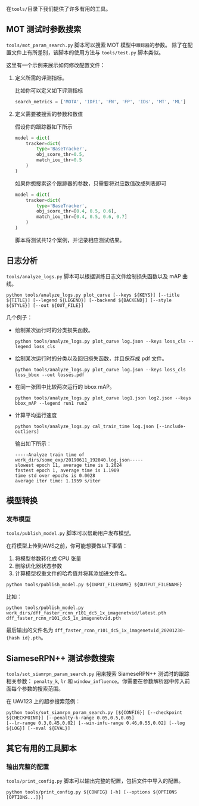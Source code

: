 在`tools/`目录下我们提供了许多有用的工具。

## MOT 测试时参数搜索

`tools/mot_param_search.py` 脚本可以搜索 MOT 模型中`跟踪器`的参数。
除了在配置文件上有所差别，该脚本的使用方法与 `tools/test.py` 脚本类似。

这里有一个示例来展示如何修改配置文件：

1. 定义所需的评测指标。

    比如你可以定义如下评测指标

    ```python
    search_metrics = ['MOTA', 'IDF1', 'FN', 'FP', 'IDs', 'MT', 'ML']
    ```

2. 定义需要被搜索的参数和数值

    假设你的跟踪器如下所示

    ```python
    model = dict(
        tracker=dict(
            type='BaseTracker',
            obj_score_thr=0.5,
            match_iou_thr=0.5
        )
    )
    ```

    如果你想搜索这个跟踪器的参数，只需要将对应数值改成列表即可

    ```python
    model = dict(
        tracker=dict(
            type='BaseTracker',
            obj_score_thr=[0.4, 0.5, 0.6],
            match_iou_thr=[0.4, 0.5, 0.6, 0.7]
        )
    )
    ```

    脚本将测试共12个案例，并记录相应测试结果。

## 日志分析

`tools/analyze_logs.py` 脚本可以根据训练日志文件绘制损失函数以及 mAP 曲线。

 ```shell
python tools/analyze_logs.py plot_curve [--keys ${KEYS}] [--title ${TITLE}] [--legend ${LEGEND}] [--backend ${BACKEND}] [--style ${STYLE}] [--out ${OUT_FILE}]
```

几个例子：

- 绘制某次运行时的分类损失函数。

    ```shell
    python tools/analyze_logs.py plot_curve log.json --keys loss_cls --legend loss_cls
    ```

- 绘制某次运行时的分类以及回归损失函数，并且保存成 pdf 文件。

    ```shell
    python tools/analyze_logs.py plot_curve log.json --keys loss_cls loss_bbox --out losses.pdf
    ```

- 在同一张图中比较两次运行的 bbox mAP。

    ```shell
    python tools/analyze_logs.py plot_curve log1.json log2.json --keys bbox_mAP --legend run1 run2
    ```

- 计算平均运行速度

    ```shell
    python tools/analyze_logs.py cal_train_time log.json [--include-outliers]
    ```

    输出如下所示：

    ```text
    -----Analyze train time of work_dirs/some_exp/20190611_192040.log.json-----
    slowest epoch 11, average time is 1.2024
    fastest epoch 1, average time is 1.1909
    time std over epochs is 0.0028
    average iter time: 1.1959 s/iter
    ```

## 模型转换

### 发布模型

`tools/publish_model.py` 脚本可以帮助用户发布模型。

在将模型上传到AWS之前，你可能想要做以下事情：

1. 将模型参数转化成 CPU 张量
2. 删除优化器状态参数
3. 计算模型权重文件的哈希值并将其添加进文件名。

```shell
python tools/publish_model.py ${INPUT_FILENAME} ${OUTPUT_FILENAME}
```

比如：

```shell
python tools/publish_model.py work_dirs/dff_faster_rcnn_r101_dc5_1x_imagenetvid/latest.pth dff_faster_rcnn_r101_dc5_1x_imagenetvid.pth
```

最后输出的文件名为 `dff_faster_rcnn_r101_dc5_1x_imagenetvid_20201230-{hash id}.pth`。

## SiameseRPN++ 测试参数搜索

`tools/sot_siamrpn_param_search.py` 用来搜索 SiameseRPN++ 测试时的跟踪相关参数： `penalty_k`, `lr` 和 `window_influence`。你需要在参数解析器中传入前面每个参数的搜索范围。

在 UAV123 上的超参搜索范例：

```shell
python tools/sot_siamrpn_param_search.py [${CONFIG}] [--checkpoint ${CHECKPOINT}] [--penalty-k-range 0.05,0.5,0.05]
[--lr-range 0.3,0.45,0.02] [--win-infu-range 0.46,0.55,0.02] [--log ${LOG}] [--eval ${EVAL}]
```

## 其它有用的工具脚本

### 输出完整的配置

`tools/print_config.py` 脚本可以输出完整的配置，包括文件中导入的配置。

```shell
python tools/print_config.py ${CONFIG} [-h] [--options ${OPTIONS [OPTIONS...]}]
```
